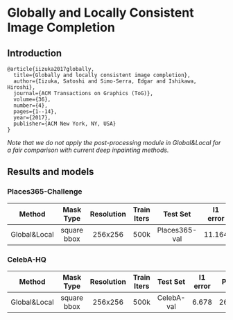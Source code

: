 # Globally and Locally Consistent Image Completion

## Introduction

```
@article{iizuka2017globally,
  title={Globally and locally consistent image completion},
  author={Iizuka, Satoshi and Simo-Serra, Edgar and Ishikawa, Hiroshi},
  journal={ACM Transactions on Graphics (ToG)},
  volume={36},
  number={4},
  pages={1--14},
  year={2017},
  publisher={ACM New York, NY, USA}
}
```

*Note that we do not apply the post-processing module in Global&Local for a fair comparison with current deep inpainting methods.*

## Results and models
### Places365-Challenge
|    Method    |  Mask Type  | Resolution | Train Iters |   Test Set    | l1 error |  PSNR  | SSIM  |            Download            |
| :----------: | :---------: | :--------: | :---------: | :-----------: | :------: | :----: | :---: | :----------------------------: |
| Global&Local | square bbox |  256x256   |    500k     | Places365-val |  11.164  | 23.152 | 0.862 | [model](xxx) &#124; [log](xxx) |


### CelebA-HQ
|    Method    |  Mask Type  | Resolution | Train Iters |  Test Set  | l1 error |  PSNR  | SSIM  |            Download            |
| :----------: | :---------: | :--------: | :---------: | :--------: | :------: | :----: | :---: | :----------------------------: |
| Global&Local | square bbox |  256x256   |    500k     | CelebA-val |  6.678   | 26.780 | 0.904 | [model](xxx) &#124; [log](xxx) |
